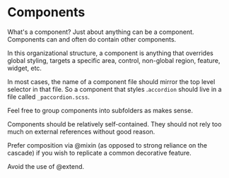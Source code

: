 # Components

What's a component? Just about anything can be a component. Components can and often do contain other components.

In this organizational structure, a component is anything that overrides global styling, targets a specific area, control, non-global region, feature, widget, etc.

In most cases, the name of a component file should mirror the top level selector in that file. So a component that styles .`accordion` should live in a file called `_paccordion.scss`.

Feel free to group components into subfolders as makes sense.

Components should be relatively self-contained. They should not rely too much on external references without good reason.

Prefer composition via @mixin (as opposed to strong reliance on the cascade) if you wish to replicate a common decorative feature.

Avoid the use of @extend.
